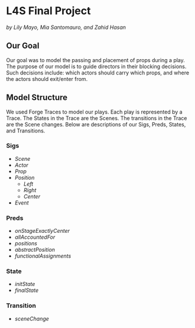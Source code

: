 # L4S Final Project

*by Lily Mayo, Mia Santomauro, and Zahid Hasan*

## Our Goal

Our goal was to model the passing and placement of props during a play. The purpose of our model is to guide directors in their blocking decisions. Such decisions include: which actors should carry which props, and where the actors should exit/enter from.

## Model Structure

We used Forge Traces to model our plays. Each play is represented by a Trace. 
The States in the Trace are the Scenes. The transitions in the Trace are the Scene changes. Below are descriptions of our Sigs, Preds, States, and Transitions.

### Sigs
+ _Scene_
+ _Actor_
+ _Prop_
+ _Position_
  - _Left_
  - _Right_
  - _Center_
+ _Event_

### Preds
+ _onStageExactlyCenter_
+ _allAccountedFor_
+ _positions_
+ _abstractPosition_
+ _functionalAssignments_

### State
+ _initState_
+ _finalState_


### Transition
+ _sceneChange_
